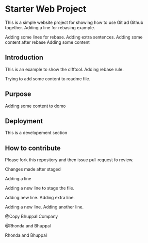 # Starter Web Project

This is a simple website project for 
showing how to use Git ad Github together.
Adding a line for rebasing example.

Adding some lines for rebase. Adding extra sentences.
Adding some content after rebase
Adding some content
## Introduction

This is an example to show the difftool. Adding rebase rule.

Trying to add some content to readme file. 
## Purpose

Adding some content to domo

## Deployment

This is a developement section

## How to contribute

Please fork this repository and then issue pull request fo review. 

Changes made after staged

Adding a line

Adding a new line to stage the file.

Adding new line. Adding extra line.

Adding a new line.
Adding another line.

@Copy Bhuppal Company

@Rhonda and Bhuppal

Rhonda and Bhuppal